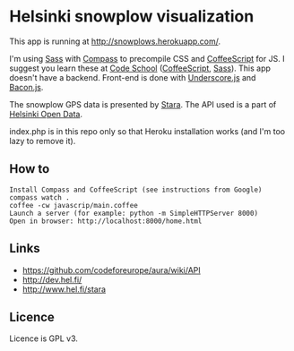 # Helsinki snowplow visualization
This app is running at http://snowplows.herokuapp.com/.

I'm using [Sass](http://sass-lang.com/) with [Compass](http://compass-style.org/) to precompile CSS and [CoffeeScript](http://coffeescript.org/) for JS. I suggest you learn these at [Code School](http://codeschool.com/) ([CoffeeScript](http://coffeescript.codeschool.com/), [Sass](https://www.codeschool.com/courses/assembling-sass)). This app doesn't have a backend. Front-end is done with [Underscore.js](http://underscorejs.org/) and [Bacon.js](http://baconjs.github.io/).

The snowplow GPS data is presented by [Stara](http://www.hel.fi/stara). The API used is a part of [Helsinki Open Data](http://dev.hel.fi/).

index.php is in this repo only so that Heroku installation works (and I'm too lazy to remove it).

## How to
    Install Compass and CoffeeScript (see instructions from Google)
    compass watch .
    coffee -cw javascrip/main.coffee
    Launch a server (for example: python -m SimpleHTTPServer 8000)
    Open in browser: http://localhost:8000/home.html

## Links
- https://github.com/codeforeurope/aura/wiki/API
- http://dev.hel.fi/
- http://www.hel.fi/stara

## Licence
Licence is GPL v3.
